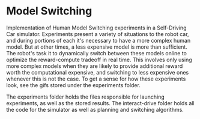 # Model Switching

Implementation of Human Model Switching experiments in a Self-Driving Car simulator.  Experiments present a variety of situations to the robot car, 
and during portions of each it's necessary to have a more complex human model.  But at other times, a less expensive model is more than sufficient.
The robot's task it to dynamically switch between these models online to optimize the reward-compute tradeoff in real time.  This  involves only
using more complex models when they are likely to provide additional reward worth the computational expensive, and switching to less expensive ones
whenever this is not the case.  To get a sense for how these experiments look, see the gifs stored under the experiments folder.

The experiments folder holds the files responsible for launching experiments, as well as the stored results.  The interact-drive folder holds all the
code for the simulator as well as planning and switching algorithms.
